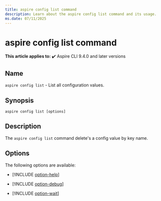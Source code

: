 ```yaml
---
title: aspire config list command
description: Learn about the aspire config list command and its usage. This command lists all Aspire CLI config values.
ms.date: 07/11/2025
---
```

# aspire config list command

**This article applies to:** ✔️ Aspire CLI 9.4.0 and later versions

## Name

`aspire config list` - List all configuration values.

## Synopsis

```dotnetcli
aspire config list [options]
```

## Description

The `aspire config list` command delete's a config value by key name.

## Options

The following options are available:

- [!INCLUDE [option-help](includes/option-help.md)]

- [!INCLUDE [option-debug](includes/option-debug.md)]

- [!INCLUDE [option-wait](includes/option-wait.md)]
